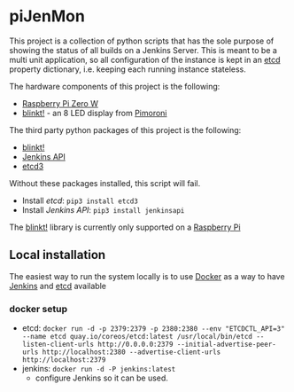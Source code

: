 # piJenMon

This project is a collection of python scripts that has the sole purpose of showing the status of all builds on a Jenkins Server.
This is meant to be a multi unit application, so all configuration of the instance is kept in an [etcd](https://coreos.com/etcd/) property dictionary, i.e. keeping each running instance stateless.

The hardware components of this project is the following:
 - [Raspberry Pi Zero W](https://www.raspberrypi.org/products/raspberry-pi-zero-w/)
 - [blinkt!](https://shop.pimoroni.com/products/blinkt) - an 8 LED display from [Pimoroni](https://shop.pimoroni.com/)

The third party python packages of this project is the following:
  - [blinkt!](https://shop.pimoroni.com/products/blinkt)
  - [Jenkins API](https://pypi.python.org/pypi/jenkinsapi)
  - [etcd3](https://pypi.python.org/pypi/etcd3)

Without these packages installed, this script will fail.
 - Install _etcd_: `pip3 install etcd3`
 - Install _Jenkins API_: `pip3 install jenkinsapi`
 

The [blinkt!](https://shop.pimoroni.com/products/blinkt) library is currently only supported on a [Raspberry Pi](https://www.raspberrypi.org/)

## Local installation
The easiest way to run the system locally is to use [Docker](https://www.docker.com/) as a way to have [Jenkins](https://jenkins.io/) and [etcd](https://coreos.com/etcd/) available

### docker setup
  - etcd: `docker run -d -p 2379:2379 -p 2380:2380 --env "ETCDCTL_API=3" --name etcd quay.io/coreos/etcd:latest /usr/local/bin/etcd --listen-client-urls http://0.0.0.0:2379 --initial-advertise-peer-urls http://localhost:2380 --advertise-client-urls http://localhost:2379`
  - jenkins: `docker run -d -P jenkins:latest`
      - configure Jenkins so it can be used.
